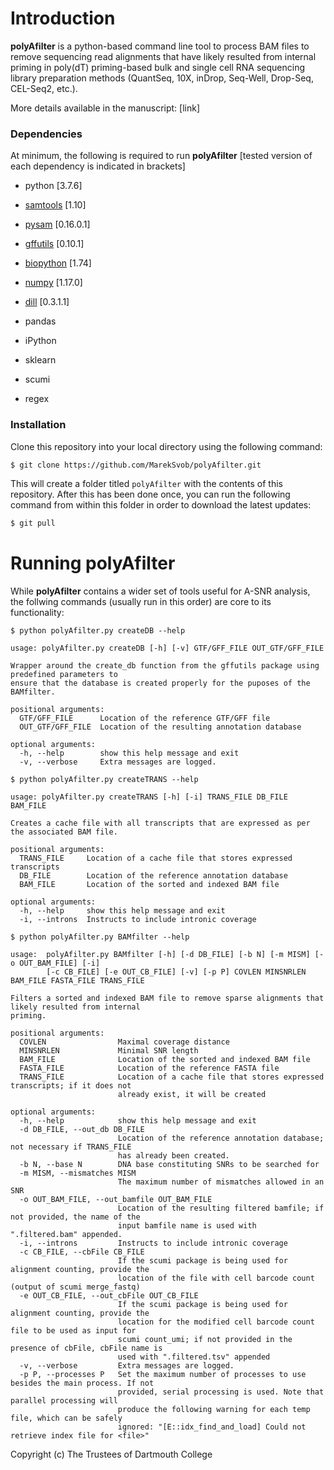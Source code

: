 # Introduction
**polyAfilter** is a python-based command line tool to process BAM files to remove sequencing read alignments that have likely resulted from internal priming in poly(dT) priming-based bulk and single cell RNA sequencing library preparation methods (QuantSeq, 10X, inDrop, Seq-Well, Drop-Seq, CEL-Seq2, etc.).

More details available in the manuscript: [link]

### Dependencies

At minimum, the following is required to run **polyAfilter** [tested version of each dependency is indicated in brackets]
* python [3.7.6]
* [samtools](http://www.htslib.org/) [1.10]
* [pysam](https://pysam.readthedocs.io/en/latest/) [0.16.0.1]
* [gffutils](http://daler.github.io/gffutils/) [0.10.1]
* [biopython](https://biopython.org/) [1.74]
* [numpy](https://numpy.org/doc/stable/) [1.17.0]
* [dill](https://dill.readthedocs.io/en/latest/) [0.3.1.1]

* pandas
* iPython
* sklearn
* scumi
* regex

### Installation

Clone this repository into your local directory using the following command:

```bash
$ git clone https://github.com/MarekSvob/polyAfilter.git
```

This will create a folder titled `polyAfilter` with the contents of this repository.
After this has been done once, you can run the following command from within this folder in order to download the latest updates:

```bash
$ git pull
```

# Running polyAfilter

While **polyAfilter** contains a wider set of tools useful for A-SNR analysis, the follwing commands (usually run in this order) are core to its functionality:

```
$ python polyAfilter.py createDB --help
```
```
usage: polyAfilter.py createDB [-h] [-v] GTF/GFF_FILE OUT_GTF/GFF_FILE

Wrapper around the create_db function from the gffutils package using predefined parameters to
ensure that the database is created properly for the puposes of the BAMfilter.

positional arguments:
  GTF/GFF_FILE      Location of the reference GTF/GFF file
  OUT_GTF/GFF_FILE  Location of the resulting annotation database

optional arguments:
  -h, --help        show this help message and exit
  -v, --verbose     Extra messages are logged.
```

```
$ python polyAfilter.py createTRANS --help
```
```
usage: polyAfilter.py createTRANS [-h] [-i] TRANS_FILE DB_FILE BAM_FILE

Creates a cache file with all transcripts that are expressed as per the associated BAM file.

positional arguments:
  TRANS_FILE     Location of a cache file that stores expressed transcripts
  DB_FILE        Location of the reference annotation database
  BAM_FILE       Location of the sorted and indexed BAM file

optional arguments:
  -h, --help     show this help message and exit
  -i, --introns  Instructs to include intronic coverage
```

```
$ python polyAfilter.py BAMfilter --help
```
```
usage:  polyAfilter.py BAMfilter [-h] [-d DB_FILE] [-b N] [-m MISM] [-o OUT_BAM_FILE] [-i]
        [-c CB_FILE] [-e OUT_CB_FILE] [-v] [-p P] COVLEN MINSNRLEN BAM_FILE FASTA_FILE TRANS_FILE

Filters a sorted and indexed BAM file to remove sparse alignments that likely resulted from internal
priming.

positional arguments:
  COVLEN                Maximal coverage distance
  MINSNRLEN             Minimal SNR length
  BAM_FILE              Location of the sorted and indexed BAM file
  FASTA_FILE            Location of the reference FASTA file
  TRANS_FILE            Location of a cache file that stores expressed transcripts; if it does not
                        already exist, it will be created

optional arguments:
  -h, --help            show this help message and exit
  -d DB_FILE, --out_db DB_FILE
                        Location of the reference annotation database; not necessary if TRANS_FILE
                        has already been created.
  -b N, --base N        DNA base constituting SNRs to be searched for
  -m MISM, --mismatches MISM
                        The maximum number of mismatches allowed in an SNR
  -o OUT_BAM_FILE, --out_bamfile OUT_BAM_FILE
                        Location of the resulting filtered bamfile; if not provided, the name of the
                        input bamfile name is used with ".filtered.bam" appended.
  -i, --introns         Instructs to include intronic coverage
  -c CB_FILE, --cbFile CB_FILE
                        If the scumi package is being used for alignment counting, provide the
                        location of the file with cell barcode count (output of scumi merge_fastq)
  -e OUT_CB_FILE, --out_cbFile OUT_CB_FILE
                        If the scumi package is being used for alignment counting, provide the
                        location for the modified cell barcode count file to be used as input for
                        scumi count_umi; if not provided in the presence of cbFile, cbFile name is
                        used with ".filtered.tsv" appended
  -v, --verbose         Extra messages are logged.
  -p P, --processes P   Set the maximum number of processes to use besides the main process. If not
                        provided, serial processing is used. Note that parallel processing will
                        produce the following warning for each temp file, which can be safely
                        ignored: "[E::idx_find_and_load] Could not retrieve index file for <file>"
```

Copyright (c) The Trustees of Dartmouth College
